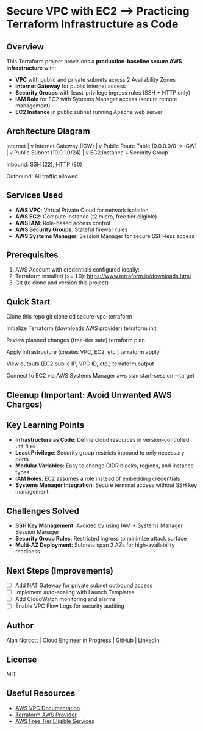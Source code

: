 # Secure VPC with EC2 —-> Practicing Terraform Infrastructure as Code

## Overview
This Terraform project provisions a **production-baseline secure AWS infrastructure** with:
- **VPC** with public and private subnets across 2 Availability Zones
- **Internet Gateway** for public internet access
- **Security Groups** with least-privilege ingress rules (SSH + HTTP only)
- **IAM Role** for EC2 with Systems Manager access (secure remote management)
- **EC2 Instance** in public subnet running Apache web server

## Architecture Diagram

Internet
|
v
Internet Gateway (IGW)
|
v
Public Route Table (0.0.0.0/0 -> IGW)
|
v
Public Subnet (10.0.1.0/24)
|
v
EC2 Instance + Security Group

Inbound: SSH (22), HTTP (80)

Outbound: All traffic allowed


## Services Used
- **AWS VPC**: Virtual Private Cloud for network isolation
- **AWS EC2**: Compute instance (t2.micro, free tier eligible)
- **AWS IAM**: Role-based access control
- **AWS Security Groups**: Stateful firewall rules
- **AWS Systems Manager**: Session Manager for secure SSH-less access

## Prerequisites
1. AWS Account with credentials configured locally:
2. Terraform installed (>= 1.0): https://www.terraform.io/downloads.html
3. Git (to clone and version this project)

## Quick Start
Clone this repo
git clone <your-repo-url>
cd secure-vpc-terraform

Initialize Terraform (downloads AWS provider)
terraform init

Review planned changes (free-tier safe)
terraform plan

Apply infrastructure (creates VPC, EC2, etc.)
terraform apply

View outputs (EC2 public IP, VPC ID, etc.)
terraform output

Connect to EC2 via AWS Systems Manager
aws ssm start-session --target <instance-id>

## Cleanup (Important: Avoid Unwanted AWS Charges)

## Key Learning Points
- **Infrastructure as Code**: Define cloud resources in version-controlled `.tf` files
- **Least Privilege**: Security group restricts inbound to only necessary ports
- **Modular Variables**: Easy to change CIDR blocks, regions, and instance types
- **IAM Roles**: EC2 assumes a role instead of embedding credentials
- **Systems Manager Integration**: Secure terminal access without SSH key management

## Challenges Solved
- **SSH Key Management**: Avoided by using IAM + Systems Manager Session Manager
- **Security Group Rules**: Restricted ingress to minimize attack surface
- **Multi-AZ Deployment**: Subnets span 2 AZs for high-availability readiness

## Next Steps (Improvements)
- [ ] Add NAT Gateway for private subnet outbound access
- [ ] Implement auto-scaling with Launch Templates
- [ ] Add CloudWatch monitoring and alarms
- [ ] Enable VPC Flow Logs for security auditing

## Author
Alan Norcott | Cloud Engineer in Progress | [GitHub](https://github.com/Alanvnorcott) | [LinkedIn](https://www.linkedin.com/in/alannorcott)

## License
MIT

## Useful Resources
- [AWS VPC Documentation](https://docs.aws.amazon.com/vpc/)
- [Terraform AWS Provider](https://registry.terraform.io/providers/hashicorp/aws/latest/docs)
- [AWS Free Tier Eligible Services](https://aws.amazon.com/free/)
